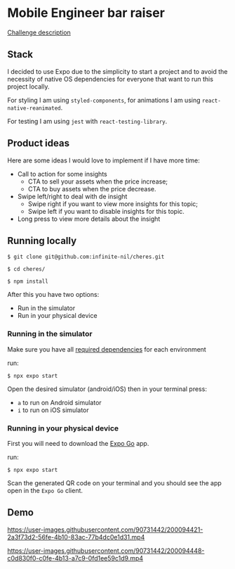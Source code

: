 # Mobile Engineer bar raiser

[Challenge description](https://different-sense-bcc.notion.site/Mobile-Engineer-bar-raiser-adc77f2ac0144b42b5a0f43741f13cd2)

## Stack

I decided to use Expo due to the simplicity to start a project and to avoid the necessity of native OS dependencies for everyone that want to run this project locally.

For styling I am using `styled-components`, for animations I am using `react-native-reanimated`.

For testing I am using `jest` with `react-testing-library`.

## Product ideas

Here are some ideas I would love to implement if I have more time:

- Call to action for some insights
  - CTA to sell your assets when the price increase;
  - CTA to buy assets when the price decrease.
- Swipe left/right to deal with de insight
  - Swipe right if you want to view more insights for this topic;
  - Swipe left if you want to disable insights for this topic.
- Long press to view more details about the insight

## Running locally

```
$ git clone git@github.com:infinite-nil/cheres.git

$ cd cheres/

$ npm install
```

After this you have two options:

- Run in the simulator
- Run in your physical device

### Running in the simulator

Make sure you have all [required dependencies](https://reactnative.dev/docs/environment-setup) for each environment

run:

```
$ npx expo start
```

Open the desired simulator (android/iOS) then in your terminal press:

- `a` to run on Android simulator
- `i` to run on iOS simulator

### Running in your physical device

First you will need to download the [Expo Go](https://expo.dev/client) app.

run:

```
$ npx expo start
```

Scan the generated QR code on your terminal and you should see the app open in the `Expo Go` client.

## Demo

https://user-images.githubusercontent.com/90731442/200094421-2a3f73d2-56fe-4b10-83ac-77b4dc0e1d31.mp4

https://user-images.githubusercontent.com/90731442/200094448-c0d830f0-c0fe-4b13-a7c9-0fd1ee59c1d9.mp4
